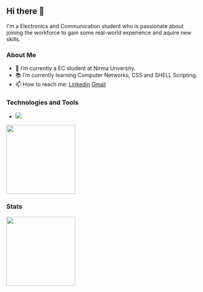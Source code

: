 ## Hi there 👋

I'm a Electronics and Communication student who is passionate about joining the workforce to gain some real-world experience and aquire new skills.

### About Me
- 🔭 I’m currently a EC student at Nirma Unversity.
- 📚 I’m currently learning Computer Networks, CSS and SHELL Scripting.
- 📫 How to reach me: [Linkedin](https://www.linkedin.com/in/kashyapsindhav) [Gmail](mailto:kashyapsindhav682@gmail.com)

### Technologies and Tools
- <img src="https://img.shields.io/badge/python-3670A0?style=for-the-badge&logo=python&logoColor=ffdd54"> 
<img height="180em" src="https://github-readme-stats.vercel.app/api/top-langs/?username=Kashyap682&theme=material-palenight&layout=compact" />

### Stats
<img height="180em" src="https://github-readme-stats.vercel.app/api?username=Kashyap682&theme=material-palenight&show_icons=true" />
